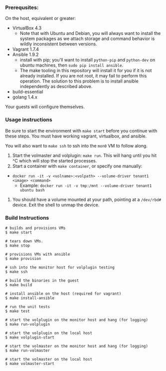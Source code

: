 ### Prerequsites:

On the host, equivalent or greater:

* VirtualBox 4.3
  * Note that with Ubuntu and Debian, you will always want to install the system packages
    as we attach storage and command behavior is wildly inconsistent between
    versions.
* Vagrant 1.7.4
* Ansible 1.9.2
  * install with pip; you'll want to install `python-pip` and `python-dev` on
    ubuntu machines, then `sudo pip install ansible`.
  * The make tooling in this repository will install it for you if it is not
    already installed. If you are not root, it may fail to perform this
    operation. The solution to this problem is to install ansible
    independently as described above.
* build-essential
* golang 1.4.x

Your guests will configure themselves.

### Usage instructions

Be sure to start the environment with `make start` before you continue with
these steps. You must have working vagrant, virtualbox, and ansible.

You will also want to `make ssh` to ssh into the `mon0` VM to follow along.

1. Start the volmaster and volplugin: `make run`. This will hang until you hit
   ^C which will stop the started processes.
1. Start a container with `make container`, or specify one manually:
 * `docker run -it -v <volname>:<volpath> --volume-driver tenant1 <image> <command>`
   * Example: `docker run -it -v tmp:/mnt --volume-driver tenant1 ubuntu bash`
1. You should have a volume mounted at your path, pointing at a `/dev/rbd#`
   device. Exit the shell to unmap the device.

### Build Instructions

```
# builds and provisions VMs
$ make start

# tears down VMs.
$ make stop

# provisions VMs with ansible
$ make provision

# ssh into the monitor host for volplugin testing
$ make ssh

# build the binaries in the guest
$ make build

# install ansible on the host (required for vagrant)
$ make install-ansible

# run the unit tests
$ make test

# start the volplugin on the monitor host and hang (for logging)
$ make run-volplugin

# start the volplugin on the local host
$ make volplugin-start

# start the volmaster on the monitor host and hang (for logging)
$ make run-volmaster

# start the volmaster on the local host
$ make volmaster-start
```
